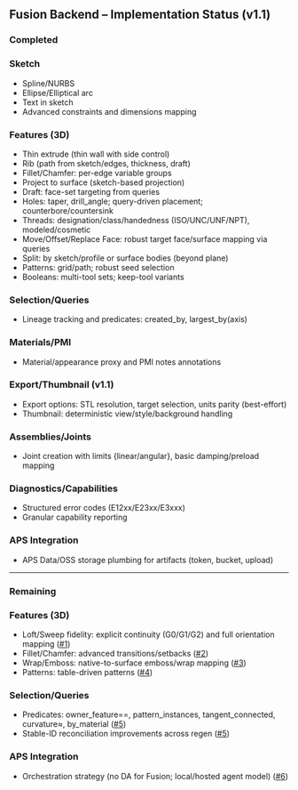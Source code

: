 ## Fusion Backend – Implementation Status (v1.1)

### Completed

### Sketch
- Spline/NURBS
- Ellipse/Elliptical arc
- Text in sketch
- Advanced constraints and dimensions mapping

### Features (3D)
- Thin extrude (thin wall with side control)
- Rib (path from sketch/edges, thickness, draft)
- Fillet/Chamfer: per-edge variable groups
- Project to surface (sketch-based projection)
- Draft: face-set targeting from queries
- Holes: taper, drill_angle; query-driven placement; counterbore/countersink
- Threads: designation/class/handedness (ISO/UNC/UNF/NPT), modeled/cosmetic
- Move/Offset/Replace Face: robust target face/surface mapping via queries
- Split: by sketch/profile or surface bodies (beyond plane)
- Patterns: grid/path; robust seed selection
- Booleans: multi-tool sets; keep-tool variants

### Selection/Queries
- Lineage tracking and predicates: created_by, largest_by(axis)

### Materials/PMI
- Material/appearance proxy and PMI notes annotations

### Export/Thumbnail (v1.1)
- Export options: STL resolution, target selection, units parity (best-effort)
- Thumbnail: deterministic view/style/background handling

### Assemblies/Joints
- Joint creation with limits {linear/angular}, basic damping/preload mapping

### Diagnostics/Capabilities
- Structured error codes (E12xx/E23xx/E3xxx)
- Granular capability reporting

### APS Integration
- APS Data/OSS storage plumbing for artifacts (token, bucket, upload)

---

### Remaining

### Features (3D)
- Loft/Sweep fidelity: explicit continuity (G0/G1/G2) and full orientation mapping ([#1](https://github.com/ricfulop/CSL/issues/1))
- Fillet/Chamfer: advanced transitions/setbacks ([#2](https://github.com/ricfulop/CSL/issues/2))
- Wrap/Emboss: native-to-surface emboss/wrap mapping ([#3](https://github.com/ricfulop/CSL/issues/3))
- Patterns: table-driven patterns ([#4](https://github.com/ricfulop/CSL/issues/4))

### Selection/Queries
- Predicates: owner_feature==, pattern_instances, tangent_connected, curvature≈, by_material ([#5](https://github.com/ricfulop/CSL/issues/5))
- Stable-ID reconciliation improvements across regen ([#5](https://github.com/ricfulop/CSL/issues/5))

### APS Integration
- Orchestration strategy (no DA for Fusion; local/hosted agent model) ([#6](https://github.com/ricfulop/CSL/issues/6))


